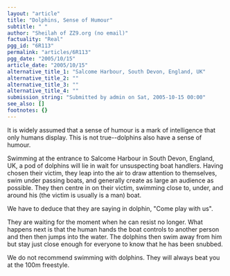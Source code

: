 ```yaml
---
layout: "article"
title: "Dolphins, Sense of Humour"
subtitle: " "
author: "Sheilah of ZZ9.org (no email)"
factuality: "Real"
pgg_id: "6R113"
permalink: "articles/6R113"
pgg_date: "2005/10/15"
article_date: "2005/10/15"
alternative_title_1: "Salcome Harbour, South Devon, England, UK"
alternative_title_2: ""
alternative_title_3: ""
alternative_title_4: ""
submission_string: "Submitted by admin on Sat, 2005-10-15 00:00"
see_also: []
footnotes: {}
---
```

<div>
<p>It is widely assumed that a sense of humour is a mark of intelligence that only humans display. This is not true--dolphins also have a sense of humour.</p>
<p>Swimming at the entrance to Salcome Harbour in South Devon, England, UK, a pod of dolphins will lie in wait for unsuspecting boat handlers. Having chosen their victim, they leap into the air to draw attention to themselves, swim under passing boats, and generally create as large an audience as possible. They then centre in on their victim, swimming close to, under, and around his (the victim is usually is a man) boat.</p>
<p>We have to deduce that they are saying in dolphin, "Come play with us".</p>
<p>They are waiting for the moment when he can resist no longer. What happens next is that the human hands the boat controls to another person and then then jumps into the water. The dolphins then swim away from him but stay just close enough for everyone to know that he has been snubbed.</p>
<p>We do not recommend swimming with dolphins. They will always beat you at the 100m freestyle.</p>
</div>
